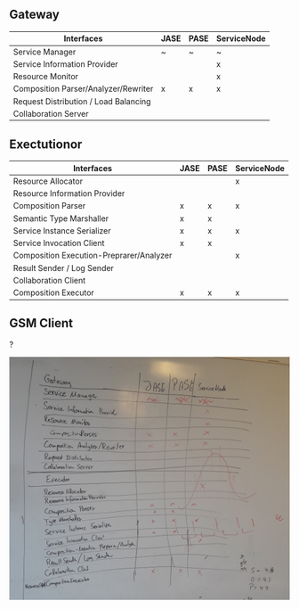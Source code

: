 ## Gateway

Interfaces | JASE | PASE | ServiceNode
------------ | ------------- | ------------- | ------------
Service Manager | ~ | ~ | ~
Service Information Provider | | | x
Resource Monitor | | | x
Composition Parser/Analyzer/Rewriter | x | x | x
Request Distribution / Load Balancing | | | 
Collaboration Server | | | 

## Exectutionor

Interfaces | JASE | PASE | ServiceNode
------------ | ------------- | ------------- | ------------
Resource Allocator | | | x
Resource Information Provider | | |
Composition Parser | x | x | x
Semantic Type Marshaller | x | x |
Service Instance Serializer | x | x | x
Service Invocation Client | x | x |
Composition Execution-Preprarer/Analyzer | | | x
Result Sender / Log Sender | | |
Collaboration Client | | |
Composition Executor | x | x | x

## GSM Client

?


![Image of first interface table](./first_interface_table.jpg)